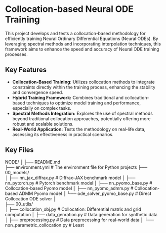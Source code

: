 # Collocation-based Neural ODE Training

This project develops and tests a collocation-based methodology for efficiently training Neural Ordinary Differential Equations (Neural ODEs). 
By leveraging spectral methods and incorporating interpolation techniques, this framework aims to enhance the speed and accuracy of Neural ODE training processes. 

## Key Features

- **Collocation-Based Training:** Utilizes collocation methods to integrate constraints directly within the training process, enhancing the stability and convergence speed.
- **Hybrid Training Framework:** Combines traditional and collocation-based techniques to optimize model training and performance, especially on complex tasks.
- **Spectral Methods Integration:** Explores the use of spectral methods beyond traditional collocation approaches, potentially offering more robust and scalable solutions.
- **Real-World Application:** Tests the methodology on real-life data, assessing its effectiveness in practical scenarios.

## Key Files
NODE/
│
├── README.md          
├── environment.yml                     # The environment file for Python projects
├── 00_models/         
│   ├── nn_jax_diffrax.py               # Diffrax-JAX benchmark model
│   ├── nn_pytorch.py                   # Pytorch benchmark model
│   ├── nn_pyomo_base.py                # Collocation-based Pyomo model
│   ├── nn_pyomo_admm.py                # Collocation-based ADMM Pyomo model
│   └── ode_solver_pyomo_base.py        # Direct Collocation ODE solver
│   
├── 00_utils/            
│   ├── collocation_obj.py              # Collocation: Differential matrix and grid computation
│   ├── data_genration.py               # Data generation for synthetic data
│   ├── preprocessing.py                # Data preprocessing for real-world data
│   └── non_parametric_collocation.py   # Least 

